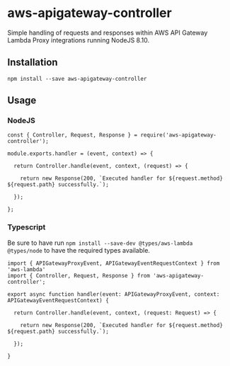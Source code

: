 # aws-apigateway-controller

Simple handling of requests and responses within AWS API Gateway Lambda Proxy integrations running NodeJS 8.10.

## Installation

    npm install --save aws-apigateway-controller

## Usage

### NodeJS

    const { Controller, Request, Response } = require('aws-apigateway-controller');

    module.exports.handler = (event, context) => {

      return Controller.handle(event, context, (request) => {

        return new Response(200, `Executed handler for ${request.method} ${request.path} successfully.`);

      });

    };


### Typescript

Be sure to have run `npm install --save-dev @types/aws-lambda @types/node` to have the required types available.

    import { APIGatewayProxyEvent, APIGatewayEventRequestContext } from 'aws-lambda'
    import { Controller, Request, Response } from 'aws-apigateway-controller';

    export async function handler(event: APIGatewayProxyEvent, context: APIGatewayEventRequestContext) {

      return Controller.handle(event, context, (request: Request) => {

        return new Response(200, `Executed handler for ${request.method} ${request.path} successfully.`);

      });

    }
